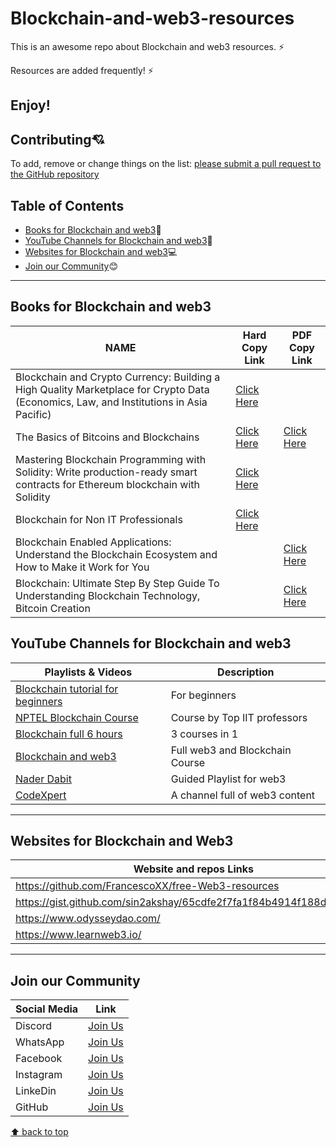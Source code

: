 # Blockchain-and-web3-resources
This is an awesome repo about Blockchain and web3 resources. ⚡

Resources are added frequently! ⚡

Enjoy!
---
## Contributing:cupid:
To add, remove or change things on the list:
[please submit a pull request to the GitHub repository](https://github.com/Resourcio-Community/Blockchain-resources-and-web3)



## Table of Contents
- [Books for Blockchain and web3](#books-for-blockchain-and-web3):blue_book:
- [YouTube Channels for Blockchain and web3](#youtube-channels-for-blockchain-and-web3):incoming_envelope:
- [Websites for Blockchain and web3](#websites-for-blockchain-and-web3):computer:
- [Join our Community](#join-our-community):blush:
---
## Books for Blockchain and web3
| NAME | Hard Copy Link | PDF Copy Link |
| ---- | -------------- | ------------- |
| Blockchain and Crypto Currency: Building a High Quality Marketplace for Crypto Data (Economics, Law, and Institutions in Asia Pacific)| [Click Here](https://amzn.eu/d/iwIMYqD) |  |
| The Basics of Bitcoins and Blockchains  | [Click Here](https://amzn.eu/d/bUUzOat) | [Click Here](https://www.pdfdrive.com/download.pdf?id=199822799&h=219d6eef907eae6c28497f1a387e5626&u=cache&ext=epub) |
| Mastering Blockchain Programming with Solidity: Write production-ready smart contracts for Ethereum blockchain with Solidity| [Click Here](https://amzn.eu/d/adGqSLN) | |
| Blockchain for Non IT Professionals | [Click Here](https://amzn.eu/d/0TnR6wd) |  |
| Blockchain Enabled Applications: Understand the Blockchain Ecosystem and How to Make it Work for You|  | [Click Here](https://www.pdfdrive.com/download.pdf?id=158325896&h=b3127f6abc41a028fbab1d3c4250befd&u=cache&ext=pdf) |
| Blockchain: Ultimate Step By Step Guide To Understanding Blockchain Technology, Bitcoin Creation |  | [Click Here](https://www.pdfdrive.com/download.pdf?id=195157383&h=9e11ad751ccffee59b3c572fee3ae00a&u=cache&ext=epub) |

## YouTube Channels for Blockchain and web3
| Playlists & Videos | Description |
| -------------------| ----------- |
| [Blockchain tutorial for beginners](https://youtube.com/playlist?list=PLsyeobzWxl7oY6tZmnZ5S7yTDxyu4zDW-) |For beginners |
| [NPTEL Blockchain Course](https://youtube.com/playlist?list=PLHRLZtgrF2jl8yqucJsMFqh5XpRLTgCI4) | Course by Top IIT professors|
| [Blockchain full 6 hours](https://youtu.be/6aF6p2VUORE) | 3 courses in 1 |
| [Blockchain and web3](https://youtu.be/gyMwXuJrbJQ) | Full web3 and Blockchain Course|
| [Nader Dabit](https://www.youtube.com/c/naderdabit) | Guided Playlist for web3 |
| [CodeXpert](https://youtube.com/@CodeXpert) | A channel full of web3 content |
---
## Websites for Blockchain and Web3
| Website and repos Links |
| ------------- |
|https://github.com/FrancescoXX/free-Web3-resources  |
|https://gist.github.com/sin2akshay/65cdfe2f7fa1f84b4914f188d49d5323 |
|https://www.odysseydao.com/|
|https://www.learnweb3.io/|
---
## Join our Community
| Social Media | Link |
| ------------ | ---- |
| Discord | [Join Us](https://discord.gg/j2cMDF6Dtx) |
| WhatsApp | [Join Us](https://chat.whatsapp.com/Km6AX9di04ZLIpFEcXTiNK) |
| Facebook | [Join Us](https://www.facebook.com/profile.php?id=100088472180461) |
| Instagram | [Join Us](https://www.instagram.com/resourciocommunity22/) |
| LinkeDin | [Join Us](https://www.linkedin.com/in/resourcio-community22/) |
| GitHub | [Join Us](https://github.com/Resourcio-Community) |

[⬆ back to top](#table-of-contents)
